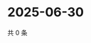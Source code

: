 # 2025-06-30

共 0 条

<!-- BEGIN ZHIHUQUESTIONS -->
<!-- 最后更新时间 Mon Jun 30 2025 05:10:11 GMT+0800 (China Standard Time) -->

<!-- END ZHIHUQUESTIONS -->
